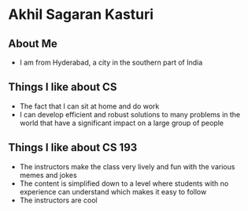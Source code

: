# Akhil Sagaran Kasturi
## About Me
- I am from Hyderabad, a city in the southern part of India

## Things I like about CS
- The fact that I can sit at home and do work
- I can develop efficient and robust solutions to many problems in the world that have a significant impact on a large group of people

## Things I like about CS 193
- The instructors make the class very lively and fun with the various memes and jokes
- The content is simplified down to a level where students with no experience can understand which makes it easy to follow
- The instructors are cool
